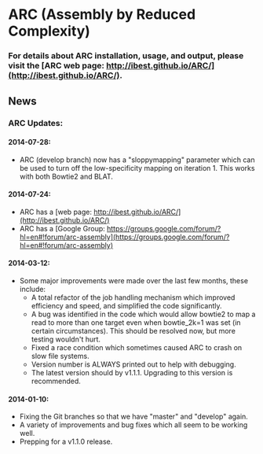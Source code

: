 # ARC (Assembly by Reduced Complexity)

### For details about ARC installation, usage, and output, please visit the [ARC web page: http://ibest.github.io/ARC/](http://ibest.github.io/ARC/).


## News

### ARC Updates:

#### 2014-07-28:
* ARC (develop branch) now has a "sloppymapping" parameter which can be used to turn off the low-specificity mapping on iteration 1. This works with both Bowtie2 and BLAT.

#### 2014-07-24:
* ARC has a [web page: http://ibest.github.io/ARC/](http://ibest.github.io/ARC/)
* ARC has a [Google Group: https://groups.google.com/forum/?hl=en#!forum/arc-assembly](https://groups.google.com/forum/?hl=en#!forum/arc-assembly)

#### 2014-03-12:
* Some major improvements were made over the last few months, these include:
    * A total refactor of the job handling mechanism which improved efficiency and speed, and simplified the code significantly.
    * A bug was identified in the code which would allow bowtie2 to map a read to more than one target even when bowtie_2k=1 was set (in certain circumstances). This should be resolved now, but more testing wouldn't hurt.
    * Fixed a race condition which sometimes caused ARC to crash on slow file systems.
    * Version number is ALWAYS printed out to help with debugging.
    * The latest version should by v1.1.1. Upgrading to this version is recommended.

#### 2014-01-10:
* Fixing the Git branches so that we have "master" and "develop" again.
* A variety of improvements and bug fixes which all seem to be working well.
* Prepping for a v1.1.0 release.
